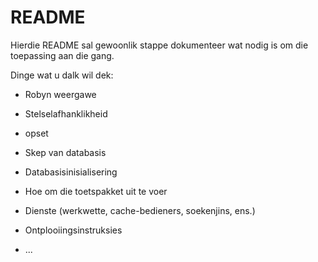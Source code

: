 # README

Hierdie README sal gewoonlik stappe dokumenteer wat nodig is om die
toepassing aan die gang.

Dinge wat u dalk wil dek:

- Robyn weergawe

- Stelselafhanklikheid

- opset

- Skep van databasis

- Databasisinisialisering

- Hoe om die toetspakket uit te voer

- Dienste (werkwette, cache-bedieners, soekenjins, ens.)

- Ontplooiingsinstruksies

- ...
